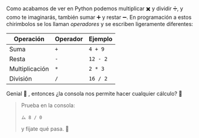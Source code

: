 Como acabamos de ver en Python podemos multiplicar :heavy_multiplication_x: y dividir :heavy_division_sign:, y como te imaginarás, también sumar   :heavy_plus_sign:  y restar  :heavy_minus_sign:. En programación a estos chirimbolos se los llaman _operadores_ y se escriben ligeramente diferentes:

|Operación	     | Operador  | Ejemplo  | 
|-------------	 |----------	|-------  |
|  Suma           | `+`       | `4 + 9`  | 
|  Resta          | `-`       | `12 - 2` | 
|  Multiplicación | `*`       | `2 * 3`  | 
|  División       | `/`       | `16 / 2` |
 
Genial :tada: , entonces ¿la consola nos permite hacer cualquier cálculo? :thinking:

> Prueba en la consola:
>
> `ム 8 / 0`
>
> y fíjate qué pasa. :grimacing: